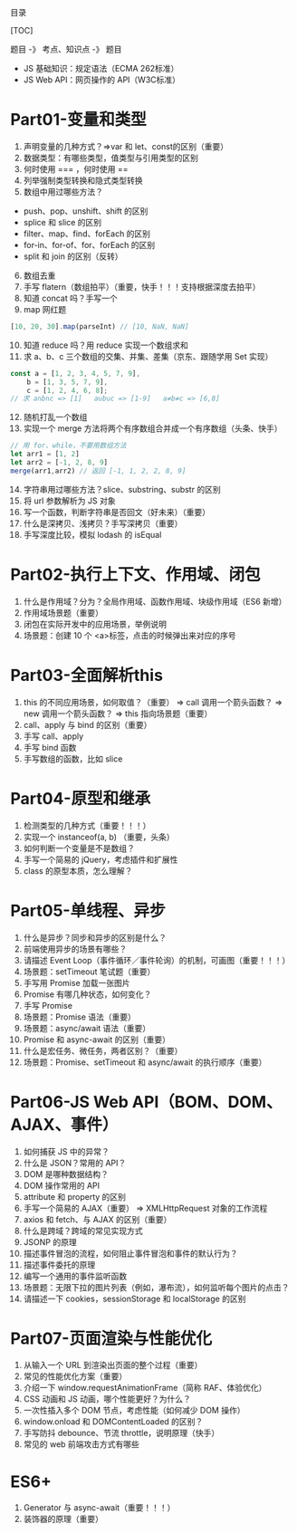 目录

[TOC]

题目 -》 考点、知识点 -》 题目
- JS 基础知识：规定语法（ECMA 262标准）
- JS Web API：网页操作的 API（W3C标准）



# Part01-变量和类型
1. 声明变量的几种方式？=>var 和 let、const的区别（重要）
2. 数据类型：有哪些类型，值类型与引用类型的区别
3. 何时使用 === ，何时使用 ==
4. 列举强制类型转换和隐式类型转换
5. 数组中用过哪些方法？
- push、pop、unshift、shift 的区别
- splice 和 slice 的区别
- filter、map、find、forEach 的区别
- for-in、for-of、for、forEach 的区别
- split 和 join 的区别（反转）
6. 数组去重
7. 手写 flatern（数组拍平）（重要，快手！！！支持根据深度去拍平）
8. 知道 concat 吗？手写一个
9. map 网红题
```js
[10, 20, 30].map(parseInt) // [10, NaN, NaN]
```
10. 知道 reduce 吗？用 reduce 实现一个数组求和
11. 求 a、b、c 三个数组的交集、并集、差集（京东、跟随学用 Set 实现）
```js
const a = [1, 2, 3, 4, 5, 7, 9],
    b = [1, 3, 5, 7, 9],
    c = [1, 2, 4, 6, 8];
// 求 a∩b∩c => [1]   a∪b∪c => [1-9]   a≠b≠c => [6,8]
```
12. 随机打乱一个数组
13. 实现一个 merge 方法将两个有序数组合并成一个有序数组（头条、快手）
```js
// 用 for、while，不要用数组方法
let arr1 = [1, 2]
let arr2 = [-1, 2, 8, 9]
merge(arr1,arr2) // 返回 [-1, 1, 2, 2, 8, 9]
``` 
14.  字符串用过哪些方法？slice、substring、substr 的区别
15.  将 url 参数解析为 JS 对象
16.  写一个函数，判断字符串是否回文（好未来）（重要）
17.  什么是深拷贝、浅拷贝？手写深拷贝（重要）
18.  手写深度比较，模拟 lodash 的 isEqual

# Part02-执行上下文、作用域、闭包
1. 什么是作用域？分为？全局作用域、函数作用域、块级作用域（ES6 新增）
2. 作用域场景题（重要）
3. 闭包在实际开发中的应用场景，举例说明
4. 场景题：创建 10 个 \<a>标签，点击的时候弹出来对应的序号

# Part03-全面解析this
1. this 的不同应用场景，如何取值？（重要）
   => call 调用一个箭头函数？
   => new 调用一个箭头函数？
   => this 指向场景题（重要）
2. call、apply 与 bind 的区别（重要）
3. 手写 call、apply
4. 手写 bind 函数
5. 手写数组的函数，比如 slice


# Part04-原型和继承
1. 检测类型的几种方式（重要！！！）
2. 实现一个 instanceof(a, b) （重要，头条）
3. 如何判断一个变量是不是数组？
4. 手写一个简易的 jQuery，考虑插件和扩展性
5. class 的原型本质，怎么理解？

# Part05-单线程、异步
1. 什么是异步？同步和异步的区别是什么？
2. 前端使用异步的场景有哪些？
3. 请描述 Event Loop（事件循环／事件轮询）的机制，可画图（重要！！！）
4. 场景题：setTimeout 笔试题（重要）
5. 手写用 Promise 加载一张图片
6. Promise 有哪几种状态，如何变化？
7. 手写 Promise
8. 场景题：Promise 语法（重要）
9. 场景题：async/await 语法（重要）
10. Promise 和 async-await 的区别（重要）
11. 什么是宏任务、微任务，两者区别？（重要）
12. 场景题：Promise、setTimeout 和  async/await 的执行顺序（重要）


# Part06-JS Web API（BOM、DOM、AJAX、事件）
1. 如何捕获 JS 中的异常？
2. 什么是 JSON？常用的 API？
3. DOM 是哪种数据结构？
4. DOM 操作常用的 API
5. attribute 和 property 的区别
6. 手写一个简易的 AJAX（重要）
   => XMLHttpRequest 对象的工作流程
7. axios 和 fetch、与 AJAX 的区别（重要）
8. 什么是跨域？跨域的常见实现方式
9.  JSONP 的原理
10. 描述事件冒泡的流程，如何阻止事件冒泡和事件的默认行为？
11. 描述事件委托的原理
12. 编写一个通用的事件监听函数
13. 场景题：无限下拉的图片列表（例如，瀑布流），如何监听每个图片的点击？
14. 请描述一下 cookies，sessionStorage 和 localStorage 的区别



# Part07-页面渲染与性能优化
1. 从输入一个 URL 到渲染出页面的整个过程（重要）
2. 常见的性能优化方案（重要）
3. 介绍一下 window.requestAnimationFrame（简称 RAF、体验优化）
4. CSS 动画和 JS 动画，哪个性能更好？为什么？
5. 一次性插入多个 DOM 节点，考虑性能（如何减少 DOM 操作）
6. window.onload 和 DOMContentLoaded 的区别？
7. 手写防抖 debounce、节流 throttle，说明原理（快手）  
8. 常见的 web 前端攻击方式有哪些


# ES6+
1. Generator 与 async-await（重要！！！）
2. 装饰器的原理（重要）


